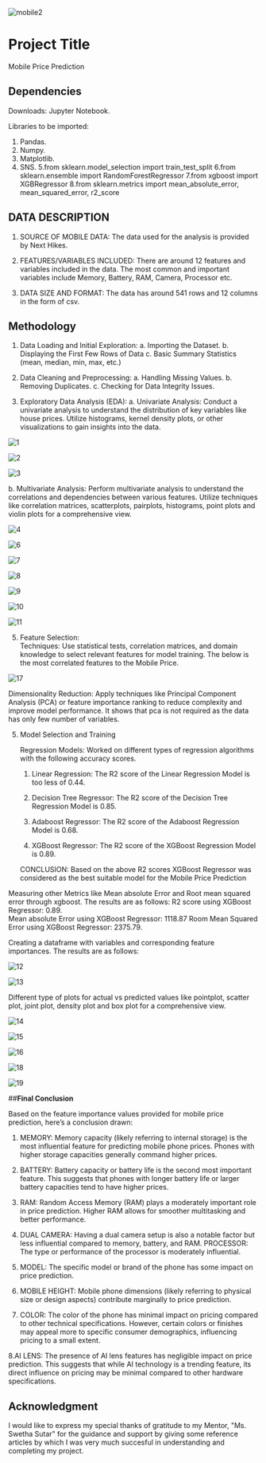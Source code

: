 ![mobile2](https://github.com/user-attachments/assets/b8e4e655-51dd-43e7-9070-a87da0851a0d)

# Project Title

Mobile Price Prediction

## Dependencies

Downloads: Jupyter Notebook. 

Libraries to be imported: 

1.  Pandas.
2.  Numpy.
3.  Matplotlib.
4.  SNS.
5.from sklearn.model_selection import train_test_split
6.from sklearn.ensemble import RandomForestRegressor
7.from xgboost import XGBRegressor
8.from sklearn.metrics import mean_absolute_error, mean_squared_error, r2_score

## DATA  DESCRIPTION

1.  SOURCE OF MOBILE DATA:  The data used for the analysis is provided by Next Hikes.

2.  FEATURES/VARIABLES INCLUDED:  There are around  12 features and variables included in the data.   The most common and important variables include Memory,  Battery, RAM, Camera, Processor etc.

3.  DATA SIZE AND FORMAT:  The data has around 541 rows and 12 columns in the form of csv.

##  Methodology

1.  Data Loading and Initial Exploration:
	a. Importing the Dataset.
	b. Displaying the First Few Rows of Data
	c. Basic Summary Statistics (mean, median, min, max, etc.)

2.  Data Cleaning and Preprocessing:
	a. Handling Missing Values.
	b. Removing Duplicates.
	c. Checking for Data Integrity Issues.

3.  Exploratory Data Analysis (EDA):
	a. Univariate Analysis:  Conduct a univariate analysis to understand the distribution of key variables 	like house prices. Utilize histograms, kernel density plots, or other visualizations to gain insights into the data.

![1](https://github.com/user-attachments/assets/6f50a734-5916-4ea9-8431-9bc6b3a031b7)

![2](https://github.com/user-attachments/assets/a8f40448-3935-472d-855c-d2536d0f2abf)

![3](https://github.com/user-attachments/assets/658ba95d-cc0a-4569-af64-f3faa7611f95)

b. Multivariate Analysis:  Perform multivariate analysis to understand the correlations and 	dependencies between various
 features. Utilize techniques like
correlation matrices, scatterplots, pairplots, histograms, point plots and violin plots for a comprehensive view.

![4](https://github.com/user-attachments/assets/6c395cb2-2c3a-4467-b3dd-305170208205)

![6](https://github.com/user-attachments/assets/fefb9e71-450c-464b-bb4e-decb44c89458)

![7](https://github.com/user-attachments/assets/5349f5d9-348e-4f17-93cd-c2a5cbcbad12)

![8](https://github.com/user-attachments/assets/6e10df4c-fed9-40a6-94a3-3f4bf682eeba)

![9](https://github.com/user-attachments/assets/81bb18c7-ba00-44b6-a0d1-24e890f765d7)

![10](https://github.com/user-attachments/assets/9b69731a-7691-457d-8c55-08db6a396dce)

![11](https://github.com/user-attachments/assets/20e281a6-a27e-414c-be38-207bee2851da)


5.   Feature Selection:  
Techniques: Use statistical tests, correlation matrices, and domain knowledge to select relevant features for 	model  training.  The below is the most correlated features to the Mobile Price.

![17](https://github.com/user-attachments/assets/e95daea0-815c-4c05-9ef5-78717079eaa1)

Dimensionality Reduction: Apply techniques like Principal Component Analysis (PCA) or feature importance 	ranking to reduce complexity and improve model performance.	It shows that pca is not required as the data has only few number of variables.

5.  Model Selection and Training

	  Regression Models: Worked on different types of regression algorithms with the following accuracy scores.
 
	  1.  Linear Regression:  The R2 score of the Linear Regression Model is too less of 0.44.

	  2.  Decision Tree Regressor:  The R2 score of the Decision Tree Regression Model is	 0.85.
	
	  3.  Adaboost Regressor:  The R2 score of the Adaboost Regression Model is 0.68.

	  4.  XGBoost Regressor:  The R2 score of the XGBoost Regression Model is 0.89.
    
    CONCLUSION:  Based on the above R2 scores XGBoost Regressor was considered as the best suitable model for the Mobile Price Prediction         

  Measuring other Metrics like Mean absolute Error and Root mean squared error through xgboost.  The results are as follows:
  R2 score using XGBoost Regressor:   0.89.			
  Mean absolute Error using XGBoost Regressor:  1118.87
  Room Mean Squared Error using XGBoost Regressor:  2375.79.

  Creating a dataframe with variables and corresponding feature importances.  The results are as follows:

  ![12](https://github.com/user-attachments/assets/08f33188-cae1-4cce-93f3-76b009a040c1)

  ![13](https://github.com/user-attachments/assets/560856b7-e8d1-4691-805a-db0c5f52aa91)

  
Different type of plots for actual vs predicted values like pointplot, scatter plot, joint plot, density plot and box plot for a comprehensive view.

![14](https://github.com/user-attachments/assets/016432e0-663d-4926-bea8-ea45257c2836)

![15](https://github.com/user-attachments/assets/68c74798-2f87-485c-8d23-c9237c64fb69)

![16](https://github.com/user-attachments/assets/eff1ff18-8a78-4eac-9c2b-7ec4dc4f42fe)

![18](https://github.com/user-attachments/assets/37a08739-ffaa-497a-9989-b21900576253)

![19](https://github.com/user-attachments/assets/f9f1f4e7-7e4e-4d49-9a44-a925304adce8)

##**Final Conclusion**

Based on the feature importance values provided for mobile price prediction, here’s a conclusion drawn:
1.  MEMORY: Memory capacity (likely referring to internal storage) is the most influential feature for predicting mobile phone prices. Phones with higher storage capacities generally command higher prices.

2.  BATTERY: Battery capacity or battery life is the second most important feature. This suggests that phones with longer battery life or larger battery capacities tend to have higher prices.

3.  RAM: Random Access Memory (RAM) plays a moderately important role in price prediction. Higher RAM allows for smoother multitasking and better performance.

4.  DUAL CAMERA: Having a dual camera setup is also a notable factor but less influential compared to memory, battery, and RAM.
PROCESSOR: The type or performance of the processor is moderately influential.

5.  MODEL: The specific model or brand of the phone has some impact on price prediction.

6.  MOBILE HEIGHT: Mobile phone dimensions (likely referring to physical size or design aspects) contribute marginally to price prediction.

7.  COLOR: The color of the phone has minimal impact on pricing compared to other technical specifications. However, certain colors or finishes may appeal more to specific consumer demographics, influencing pricing to a small extent.

8.AI LENS: The presence of AI lens features has negligible impact on price prediction. This suggests that while AI technology is a trending feature, its direct influence on pricing may be minimal compared to other hardware specifications.

## Acknowledgment

 I would like to express my special thanks of gratitude to my Mentor, "Ms. Swetha Sutar" for the guidance and support by giving some reference articles by which I was very much succesful in understanding and completing my project.
